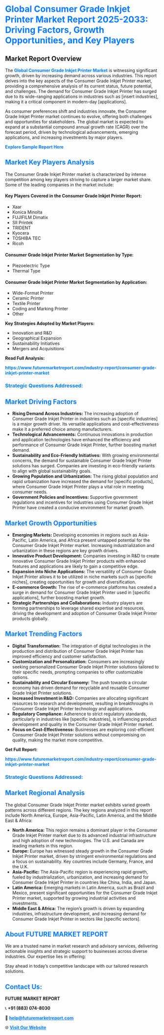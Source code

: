 <h1 style="color: #007BFF;">Global Consumer Grade Inkjet Printer Market Report 2025-2033: Driving Factors, Growth Opportunities, and Key Players</h1>

<section id="overview">
<h2>Market Report Overview</h2>
<p>The <a href="https://www.futuremarketreport.com/industry-report/consumer-grade-inkjet-printer-market" style="color: #007BFF; text-decoration: none;"><strong>Global Consumer Grade Inkjet Printer Market</strong></a> is witnessing significant growth, driven by increasing demand across various industries. This report delves into the key aspects of the Consumer Grade Inkjet Printer market, providing a comprehensive analysis of its current status, future potential, and challenges. The demand for Consumer Grade Inkjet Printer has surged due to its wide-ranging applications in industries such as [insert industries], making it a critical component in modern-day [applications].</p>
<p>As consumer preferences shift and industries innovate, the Consumer Grade Inkjet Printer market continues to evolve, offering both challenges and opportunities for stakeholders. The global market is expected to expand at a substantial compound annual growth rate (CAGR) over the forecast period, driven by technological advancements, emerging applications, and increasing investments by major players.</p>
</section>

<section id="overview">
<p><a href="https://www.futuremarketreport.com/request-sample/reportId=35821" style="color: #007BFF; text-decoration: none;"><strong>Explore Sample Report Here</strong></a></p>
</section>

<section id="key-players">
<h2 style="color: #007BFF;">Market Key Players Analysis</h2>
<p>The Consumer Grade Inkjet Printer market is characterized by intense competition among key players striving to capture a larger market share. Some of the leading companies in the market include:</p>
<h4>Key Players Covered in the Consumer Grade Inkjet Printer Report:</h4>
<ul><li>Xaar</li><li>Konica Minolta</li><li>FUJIFILM Dimatix</li><li>SII Printek</li><li>TRIDENT</li><li>Kyocera</li><li>TOSHIBA TEC</li><li>Ricoh</li></ul>
<h4>Consumer Grade Inkjet Printer Market Segmentation by Type:</h4>
<ul><li>Piezoelectric Type</li><li>Thermal Type</li></ul>

<h4>Consumer Grade Inkjet Printer Market Segmentation by Application:</h4>
<ul><li>Wide-Format Printer</li><li>Ceramic Printer</li><li>Textile Printer</li><li>Coding and Marking Printer</li><li>Other</li></ul>
<p><strong>Key Strategies Adopted by Market Players:</strong></p>
<ul>
<li>Innovation and R&D</li>
<li>Geographical Expansion</li>
<li>Sustainability Initiatives</li>
<li>Mergers and Acquisitions</li>
</ul>
</section>

<section>
<p><strong>Read Full Analysis: </strong></p><a href="https://www.futuremarketreport.com/industry-report/consumer-grade-inkjet-printer-market" style="color: #007BFF; text-decoration: none;"><strong>https://www.futuremarketreport.com/industry-report/consumer-grade-inkjet-printer-market</strong></a>
<h3 style="color: #007BFF;">Strategic Questions Addressed:</h3>
</section>

<section id="driving-factors">
<h2 style="color: #007BFF;">Market Driving Factors</h2>
<ul>
<li><strong>Rising Demand Across Industries:</strong> The increasing adoption of Consumer Grade Inkjet Printer in industries such as [specific industries] is a major growth driver. Its versatile applications and cost-effectiveness make it a preferred choice among manufacturers.</li>
<li><strong>Technological Advancements:</strong> Continuous innovations in production and application technologies have enhanced the efficiency and performance of Consumer Grade Inkjet Printer, further boosting market demand.</li>
<li><strong>Sustainability and Eco-Friendly Initiatives:</strong> With growing environmental concerns, the demand for sustainable Consumer Grade Inkjet Printer solutions has surged. Companies are investing in eco-friendly variants to align with global sustainability goals.</li>
<li><strong>Growing Population and Urbanization:</strong> The rising global population and rapid urbanization have increased the demand for [specific products], where Consumer Grade Inkjet Printer plays a vital role in meeting consumer needs.</li>
<li><strong>Government Policies and Incentives:</strong> Supportive government regulations and incentives for industries using Consumer Grade Inkjet Printer have created a conducive environment for market growth.</li>
</ul>
</section>

<section id="growth-opportunities">
<h2 style="color: #007BFF;">Market Growth Opportunities</h2>
<ul>
<li><strong>Emerging Markets:</strong> Developing economies in regions such as Asia-Pacific, Latin America, and Africa present untapped potential for the Consumer Grade Inkjet Printer market. Increasing industrialization and urbanization in these regions are key growth drivers.</li>
<li><strong>Innovative Product Development:</strong> Companies investing in R&D to create innovative Consumer Grade Inkjet Printer products with enhanced features and applications are likely to gain a competitive edge.</li>
<li><strong>Expansion into Niche Applications:</strong> The versatility of Consumer Grade Inkjet Printer allows it to be utilized in niche markets such as [specific niches], creating opportunities for growth and diversification.</li>
<li><strong>E-commerce Growth:</strong> The rise of e-commerce platforms has created a surge in demand for Consumer Grade Inkjet Printer used in [specific applications], further boosting market growth.</li>
<li><strong>Strategic Partnerships and Collaborations:</strong> Industry players are forming partnerships to leverage shared expertise and resources, driving the development and adoption of Consumer Grade Inkjet Printer products globally.</li>
</ul>
</section>

<section id="trending-factors">
<h2 style="color: #007BFF;">Market Trending Factors</h2>
<ul>
<li><strong>Digital Transformation:</strong> The integration of digital technologies in the production and distribution of Consumer Grade Inkjet Printer has improved efficiency and customer satisfaction.</li>
<li><strong>Customization and Personalization:</strong> Consumers are increasingly seeking personalized Consumer Grade Inkjet Printer solutions tailored to their specific needs, prompting companies to offer customizable options.</li>
<li><strong>Sustainability and Circular Economy:</strong> The push towards a circular economy has driven demand for recyclable and reusable Consumer Grade Inkjet Printer solutions.</li>
<li><strong>Increased Investment in R&D:</strong> Companies are allocating significant resources to research and development, resulting in breakthroughs in Consumer Grade Inkjet Printer technology and applications.</li>
<li><strong>Regulatory Compliance:</strong> Adherence to strict regulatory standards, particularly in industries like [specific industries], is influencing product development and quality in the Consumer Grade Inkjet Printer market.</li>
<li><strong>Focus on Cost-Effectiveness:</strong> Businesses are exploring cost-efficient Consumer Grade Inkjet Printer solutions without compromising on quality, making the market more competitive.</li>
</ul>
</section>

<section>
<p><strong>Get Full Report: </strong></p><a href="https://www.futuremarketreport.com/industry-report/consumer-grade-inkjet-printer-market" style="color: #007BFF; text-decoration: none;"><strong>https://www.futuremarketreport.com/industry-report/consumer-grade-inkjet-printer-market</strong></a>
<h3 style="color: #007BFF;">Strategic Questions Addressed:</h3>
</section>


<section id="regional-analysis">
<h2 style="color: #007BFF;">Market Regional Analysis</h2>
<p>The global Consumer Grade Inkjet Printer market exhibits varied growth patterns across different regions. The key regions analyzed in this report include North America, Europe, Asia-Pacific, Latin America, and the Middle East & Africa:</p>
<ul>
<li><strong>North America:</strong> This region remains a dominant player in the Consumer Grade Inkjet Printer market due to its advanced industrial infrastructure and high adoption of new technologies. The U.S. and Canada are leading markets in this region.</li>
<li><strong>Europe:</strong> Europe has witnessed steady growth in the Consumer Grade Inkjet Printer market, driven by stringent environmental regulations and a focus on sustainability. Key countries include Germany, France, and the U.K.</li>
<li><strong>Asia-Pacific:</strong> The Asia-Pacific region is experiencing rapid growth, fueled by industrialization, urbanization, and increasing demand for Consumer Grade Inkjet Printer in countries like China, India, and Japan.</li>
<li><strong>Latin America:</strong> Emerging markets in Latin America, such as Brazil and Mexico, present significant opportunities for the Consumer Grade Inkjet Printer market, supported by growing industrial activities and investments.</li>
<li><strong>Middle East & Africa:</strong> The region’s growth is driven by expanding industries, infrastructure development, and increasing demand for Consumer Grade Inkjet Printer in sectors like [specific sectors].</li>
</ul>
</section>

<footer>
<h2 style="color: #007BFF;">About FUTURE MARKET REPORT</h2>
<p>We are a trusted name in market research and advisory services, delivering actionable insights and strategic support to businesses across diverse industries. Our expertise lies in offering:</p>

<p>Stay ahead in today’s competitive landscape with our tailored research solutions.</p>

<h2 style="color: #007BFF;">Contact Us:</h2>
<p><strong>FUTURE MARKET REPORT</strong></p>
<p>📞 <strong>+91 (883) 074-8030</strong></p>
<p>📧 <strong><a href="mailto:help@futuremarketreport.com" style="color: #007BFF;">help@futuremarketreport.com</a></strong></p>
<p>🌐 <strong><a href="https://www.futuremarketreport.com/" style="color: #007BFF;">Visit Our Website</a></strong></p>
</footer>